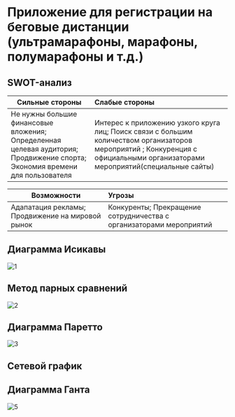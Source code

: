 # Приложение для регистрации на беговые дистанции (ультрамарафоны, марафоны, полумарафоны и т.д.)


## SWOT-анализ
| Сильные стороны | Слабые стороны |
| - |:-| 
|Не нужны большие финансовые вложения; Определенная целевая аудитория; Продвижение спорта; Экономия времени для пользователя|Интерес к приложению узкого круга лиц; Поиск связи с большим количеством организаторов мероприятий ; Конкуренция с официальными организаторами мероприятий(специальные сайты)|

| Возможности | Угрозы |
| - |:-| 
|Адапатация рекламы; Продвижение на мировой рынок|Конкуренты; Прекращение сотрудничества с организаторами мероприятий	|

## Диаграмма Исикавы

![1](https://pp.userapi.com/c836538/v836538670/44830/vpltIEJUGCg.jpg "")

## Метод парных сравнений

![2](https://pp.userapi.com/c836538/v836538670/4485d/FoXjYWk9ONc.jpg "")

## Диаграмма Паретто
![3](https://pp.userapi.com/c836538/v836538670/44865/_8Fp8TJL1a4.jpg "")

## Сетевой график

## Диаграмма Ганта

![5](https://pp.userapi.com/c836538/v836538670/44873/usH-8KHwWm8.jpg "")
